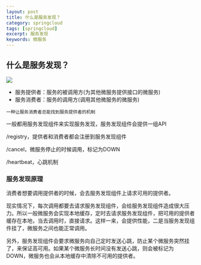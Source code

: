 ```yaml
---
layout: post
title: 什么是服务发现？
category: springcloud
tags: [springcloud]
excerpt: 服务发现
keywords: 微服务
---
```

## 什么是服务发现？

![](https://pinapple.gitee.io/assets/images/2020/springcloud/service-discovery.png)

- 服务提供者：服务的被调用方(为其他微服务提供接口的微服务)
- 服务消费者：服务的调用方(调用其他微服务的微服务)

```一种让服务消费者总能找到服务提供者的机制```

一般都用服务发现组件来实现服务发现，服务发现组件会提供一组API

/registry，提供者和消费者都会注册到服务发现组件

/cancel，微服务停止的时候调用，标记为DOWN

/heartbeat，心跳机制

### 服务发现原理

消费者想要调用提供者的时候，会去服务发现组件上请求可用的提供者。

现实情况下，每次调用都要去请求服务发现组件，会给服务发现组件造成很大压力。所以一般微服务会实现本地缓存，定时去请求服务发现组件，把可用的提供者缓存在本地，当去调用时，直接请求。这样一来，会提供性能，二是当服务发现组件挂了，微服务之间也能正常调用。

另外，服务发现组件会要求微服务向自己定时发送心跳，防止某个微服务突然挂了，来保证高可用。如果某个微服务长时间没有发送心跳，则会被标记为DOWN，微服务也会从本地缓存中清除不可用的提供者。
